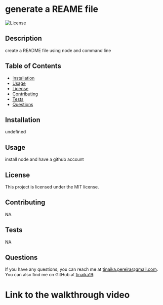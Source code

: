 # generate a REAME file

![License](https://img.shields.io/badge/License-MIT-brightgreen.svg)

## Description
create a README file using node and command line

## Table of Contents
- [Installation](#installation)
- [Usage](#usage)
- [License](#license)
- [Contributing](#contributing)
- [Tests](#tests)
- [Questions](#questions)

## Installation
undefined

## Usage
install node and have a github account

## License
This project is licensed under the MIT license.

## Contributing
NA

## Tests
NA

## Questions
If you have any questions, you can reach me at [tinaika.pereira@gmail.com](tinaika.pereira@gmail.com).
You can also find me on GitHub at [tinaika19](https://github.com/tinaika19).

# Link to the walkthrough video

